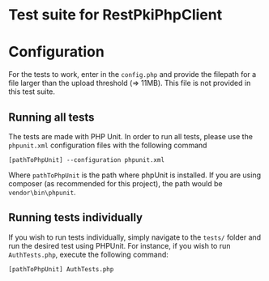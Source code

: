 # Test suite for RestPkiPhpClient
# Configuration
For the tests to work, enter in the `config.php` and provide the filepath for a file larger than the upload threshold (=> 11MB). This file is not provided in this test suite.

## Running all tests
The tests are made with PHP Unit. In order to run all tests, please use the `phpunit.xml` configuration files with the following command

```
[pathToPhpUnit] --configuration phpunit.xml
```

Where `pathToPhpUnit` is the path where phpUnit is installed. If you are using composer (as recommended for this project), the path would be `vendor\bin\phpunit`.

## Running tests individually
If you wish to run tests individually, simply navigate to the `tests/` folder and run the desired test using PHPUnit. For instance, if you wish to run `AuthTests.php`, execute the following command:

```
[pathToPhpUnit] AuthTests.php
```